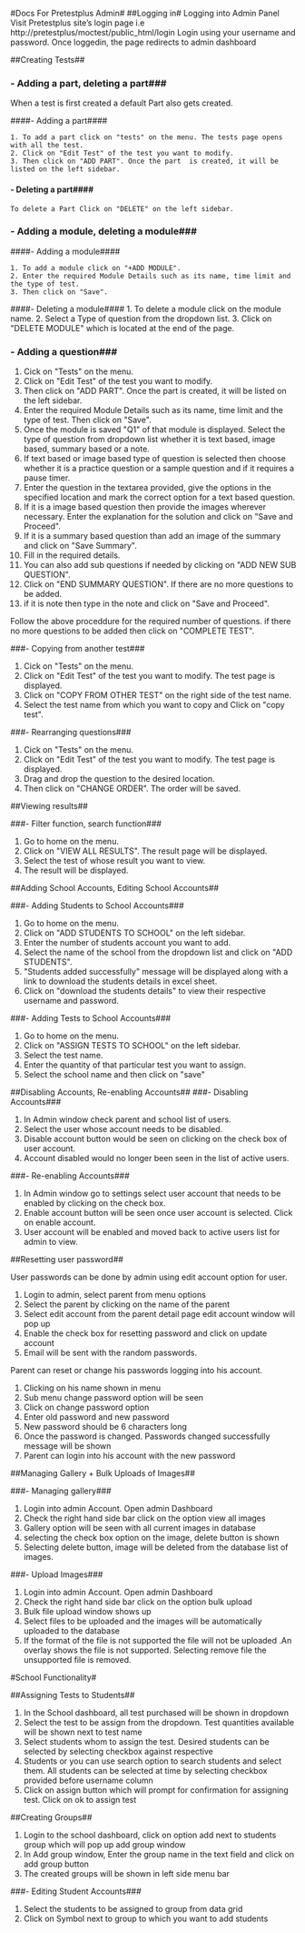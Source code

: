 #Docs For Pretestplus Admin#
##Logging in#
Logging into Admin Panel
Visit Pretestplus site’s login page i.e http://pretestplus/moctest/public_html/login
Login using your username and password.
Once loggedin, the page redirects to admin dashboard

##Creating Tests##
### - Adding a part, deleting a part###

When a test is first created a default Part also gets created. 

  ####- Adding a part####
  
    1. To add a part click on "tests" on the menu. The tests page opens with all the test.
    2. Click on "Edit Test" of the test you want to modify.
    3. Then click on "ADD PART". Once the part  is created, it will be listed on the left sidebar. 

 #### - Deleting a part####
  
    To delete a Part Click on "DELETE" on the left sidebar.

### - Adding a module, deleting a module###

  ####- Adding a module####
  
    1. To add a module click on "+ADD MODULE". 
    2. Enter the required Module Details such as its name, time limit and the type of test.
    3. Then click on "Save".

  ####- Deleting a module####
    1. To delete a module click on the module name.
    2. Select a Type of question from the dropdown list.
    3. Click on "DELETE MODULE" which is located at the end of the page.

### - Adding a question###

  1. Cick on "Tests" on the menu.
  2. Click on "Edit Test" of the test you want to modify.
  3. Then click on "ADD PART". Once the part  is created, it will be listed on the left sidebar. 
  4. Enter the required Module Details such as its name, time limit and the type of test. Then click on "Save". 
  5. Once the module is saved "Q1" of that module is displayed. Select the type of question from dropdown list whether it is text based, image based, summary based or a note. 
  6. If text based or image  based type of question is selected then choose whether it is a practice question or a sample question and if it requires a pause timer. 
  7. Enter the question in the textarea provided, give the options in the specified location and mark the correct option for a text based question. 
  8. If it is a image based question then provide the images wherever necessary. Enter the explanation for the solution and click on "Save and Proceed".
  9. If it is a summary based question than add an image of the summary and click on "Save Summary". 
  10. Fill in the required details. 
  11. You can also add sub questions if needed by clicking on "ADD NEW SUB QUESTION". 
  12. Click on "END SUMMARY QUESTION". If there are no more questions to be added.
  13. if it is note then type in the note and click on "Save and Proceed".

  Follow the above proceddure for the required number of questions. if there no more questions to be added then click on "COMPLETE TEST".

###- Copying from another test###

  1. Cick on "Tests" on the menu.
  2. Click on "Edit Test" of the test you want to modify. The test page is displayed.
  3. Click on "COPY FROM OTHER TEST" on the right side of the test name.
  4. Select the test name from which you want to copy and Click on "copy test".

###- Rearranging questions###

  1. Cick on "Tests" on the menu.
  2. Click on "Edit Test" of the test you want to modify. The test page is displayed.
  3. Drag and drop the question to the desired location.
  4. Then click on "CHANGE ORDER". The order will be saved.


##Viewing results##

###- Filter function, search function###

  1. Go to home on the menu.
  2. Click on "VIEW ALL RESULTS". The result page will be displayed.
  3. Select the test of whose result you want to view.
  4. The result will be displayed.

##Adding School Accounts, Editing School Accounts##

###- Adding Students to School Accounts###

  1. Go to home on the menu.
  2. Click on "ADD STUDENTS TO SCHOOL" on the left sidebar.
  3. Enter the number of students account you want to add.
  4. Select the name of the school from the dropdown list and click on "ADD STUDENTS".
  5. "Students added successfully" message will be displayed along with a link to download the students details in excel sheet.
  6. Click on "download the students details" to view their respective username and password.


###- Adding Tests to School Accounts###

  1. Go to home on the menu.
  2. Click on "ASSIGN TESTS TO SCHOOL" on the left sidebar.
  3. Select the test name.
  4. Enter the quantity of that particular test you want to assign.
  5. Select the school name and then click on "save"

##Disabling Accounts, Re-enabling Accounts##
###- Disabling Accounts### 

  1. In Admin window check parent and school list of users. 
  2. Select the user whose account needs to be disabled.
  3. Disable account button would be seen on clicking on the check box of user account.
  4. Account disabled would no longer been seen in the list of active users.
  
###- Re-enabling Accounts###

  1. In Admin window go to settings select user account that needs to be enabled by clicking on the check box.
  2. Enable account button will be seen once user account is selected. Click on enable account.
  3. User account will be enabled and moved back to active users list for admin to view.

##Resetting user password##

User passwords can be done by admin using edit account option for user. 

  1. Login to admin, select parent from menu options
  2. Select the parent by clicking on the name of the parent
  3. Select edit account from the parent detail page edit account window will pop up
  4. Enable the check box for resetting password and click on update account 
  5. Email will be sent with the random passwords.

Parent can reset or change his passwords logging into his account. 

  1.	Clicking on his name shown in menu 
  2.	Sub menu change password option will be seen 
  3.	Click on change password option 
  4.	Enter old password and new password 
  5.	New password should be 6 characters long 
  6.	Once the password is changed. Passwords changed successfully message will be shown 
  7.	Parent can login into his account with the new password 
 

##Managing Gallery + Bulk Uploads of Images##
  
###- Managing gallery###
  1. Login into admin Account. Open admin Dashboard 
  2. Check the right hand side bar click on the option view all images 
  3. Gallery option will be seen with all current images in database
  4. selecting the check box option on the image, delete button is shown 
  5. Selecting delete button, image will be deleted from the database list of images.

###- Upload Images###
  1. Login into admin Account. Open admin Dashboard
  2. Check the right hand side bar click on the option bulk upload 
  3. Bulk file upload window shows up 
  4. Select files to be uploaded and the images will be automatically uploaded to the database 
  5. If the format of the file is not supported the file will not be uploaded .An overlay shows the file is not supported. Selecting remove file the unsupported file is removed.

#School Functionality#

##Assigning Tests to Students##

  1. In the School dashboard, all test purchased will be shown in dropdown 
  2. Select the test to be assign from the dropdown. Test quantities available will be shown next to test name 
  3. Select students whom to assign the test. Desired students can be selected by selecting checkbox against respective
  4. Students or you can use search option to search students and select them. All students can be selected at time by selecting checkbox provided before username column
  5. Click on assign button which will prompt for confirmation for assigning test. Click on ok to assign test

##Creating Groups##

  1. Login to  the school dashboard, click on option add next to students group which will pop up add group window
  2. In Add group window, Enter the group name in the text field and click on add group  button
  3. The created groups will be shown in left side menu bar

###- Editing Student Accounts###
  
  1. Select the students to be assigned to group from data grid
  2. Click on   Symbol next to group to which you want to add students




  

  
  
  
